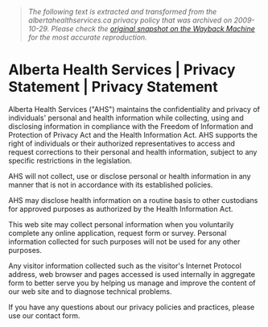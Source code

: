 > *The following text is extracted and transformed from the albertahealthservices.ca privacy policy that was archived on 2009-10-29. Please check the [original snapshot on the Wayback Machine](https://web.archive.org/web/20091029033036id_/http%3A//www.albertahealthservices.ca/121.asp) for the most accurate reproduction.*

# Alberta Health Services | Privacy Statement | Privacy Statement

Alberta Health Services ("AHS") maintains the confidentiality and privacy of individuals' personal and health information while collecting, using and disclosing information in compliance with the Freedom of Information and Protection of Privacy Act and the Health Information Act. AHS supports the right of individuals or their authorized representatives to access and request corrections to their personal and health information, subject to any specific restrictions in the legislation. 

AHS will not collect, use or disclose personal or health information in any manner that is not in accordance with its established policies. 

AHS may disclose health information on a routine basis to other custodians for approved purposes as authorized by the Health Information Act.

This web site may collect personal information when you voluntarily complete any online application, request form or survey. Personal information collected for such purposes will not be used for any other purposes.

Any visitor information collected such as the visitor's Internet Protocol address, web browser and pages accessed is used internally in aggregate form to better serve you by helping us manage and improve the content of our web site and to diagnose technical problems. 

If you have any questions about our privacy policies and practices, please use our contact form.
